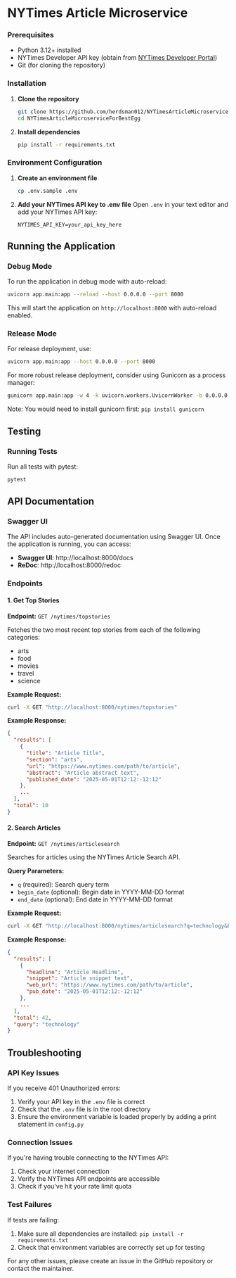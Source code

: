 # NYTimes Article Microservice

### Prerequisites

- Python 3.12+ installed
- NYTimes Developer API key (obtain from [NYTimes Developer Portal](https://developer.nytimes.com/get-started))
- Git (for cloning the repository)

### Installation

1. **Clone the repository**
   ```bash
   git clone https://github.com/herdsman012/NYTimesArticleMicroserviceForBestEgg.git
   cd NYTimesArticleMicroserviceForBestEgg
   ```

2. **Install dependencies**
   ```bash
   pip install -r requirements.txt
   ```

### Environment Configuration

1. **Create an environment file**
   ```bash
   cp .env.sample .env
   ```

2. **Add your NYTimes API key to .env file**
   Open `.env` in your text editor and add your NYTimes API key:
   ```
   NYTIMES_API_KEY=your_api_key_here
   ```

## Running the Application

### Debug Mode

To run the application in debug mode with auto-reload:

```bash
uvicorn app.main:app --reload --host 0.0.0.0 --port 8000
```

This will start the application on `http://localhost:8000` with auto-reload enabled.

### Release Mode

For release deployment, use:

```bash
uvicorn app.main:app --host 0.0.0.0 --port 8000
```

For more robust release deployment, consider using Gunicorn as a process manager:

```bash
gunicorn app.main:app -w 4 -k uvicorn.workers.UvicornWorker -b 0.0.0.0:8000
```

Note: You would need to install gunicorn first: `pip install gunicorn`

## Testing

### Running Tests

Run all tests with pytest:

```bash
pytest
```

## API Documentation

### Swagger UI

The API includes auto-generated documentation using Swagger UI. Once the application is running, you can access:

- **Swagger UI**: http://localhost:8000/docs
- **ReDoc**: http://localhost:8000/redoc

### Endpoints

#### 1. Get Top Stories

**Endpoint:** `GET /nytimes/topstories`

Fetches the two most recent top stories from each of the following categories:

- arts
- food
- movies
- travel
- science

**Example Request:**

```bash
curl -X GET "http://localhost:8000/nytimes/topstories"
```

**Example Response:**

```json
{
  "results": [
    {
      "title": "Article Title",
      "section": "arts",
      "url": "https://www.nytimes.com/path/to/article",
      "abstract": "Article abstract text",
      "published_date": "2025-05-01T12:12:-12:12"
    },
    ...
  ],
  "total": 10
}
```

#### 2. Search Articles

**Endpoint:** `GET /nytimes/articlesearch`

Searches for articles using the NYTimes Article Search API.

**Query Parameters:**

- `q` (required): Search query term
- `begin_date` (optional): Begin date in YYYY-MM-DD format
- `end_date` (optional): End date in YYYY-MM-DD format

**Example Request:**

```bash
curl -X GET "http://localhost:8000/nytimes/articlesearch?q=technology&begin_date=2025-01-01&end_date=2025-05-01"
```

**Example Response:**

```json
{
  "results": [
    {
      "headline": "Article Headline",
      "snippet": "Article snippet text",
      "web_url": "https://www.nytimes.com/path/to/article",
      "pub_date": "2025-05-01T12:12:-12:12"
    },
    ...
  ],
  "total": 42,
  "query": "technology"
}
```

## Troubleshooting

### API Key Issues

If you receive 401 Unauthorized errors:

1. Verify your API key in the `.env` file is correct
2. Check that the `.env` file is in the root directory
3. Ensure the environment variable is loaded properly by adding a print statement in `config.py`

### Connection Issues

If you're having trouble connecting to the NYTimes API:

1. Check your internet connection
2. Verify the NYTimes API endpoints are accessible
3. Check if you've hit your rate limit quota

### Test Failures

If tests are failing:

1. Make sure all dependencies are installed: `pip install -r requirements.txt`
2. Check that environment variables are correctly set up for testing

For any other issues, please create an issue in the GitHub repository or contact the maintainer.
